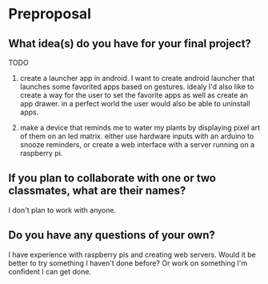 # Preproposal

## What idea(s) do you have for your final project?

TODO
1) create a launcher app in android. I want to create android launcher that launches some favorited apps based on gestures. idealy I'd also like to create a way for the user to set the favorite apps as well as create an app drawer. in a perfect world the user would also be able to uninstall apps.

2) make a device that reminds me to water my plants by displaying pixel art of them on an led matrix. either use hardware inputs with an arduino to snooze reminders, or create a web interface with a server running on a raspberry pi. 

## If you plan to collaborate with one or two classmates, what are their names?

I don't plan to work with anyone.

## Do you have any questions of your own?

I have experience with raspberry pis and creating web servers. Would it be better to try something I haven't done before? Or work on something I'm confident I can get done.